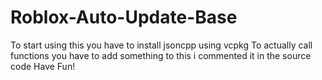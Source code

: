 # Roblox-Auto-Update-Base

To start using this you have to install jsoncpp using vcpkg
To actually call functions you have to add something to this i commented it in the source code
Have Fun!
